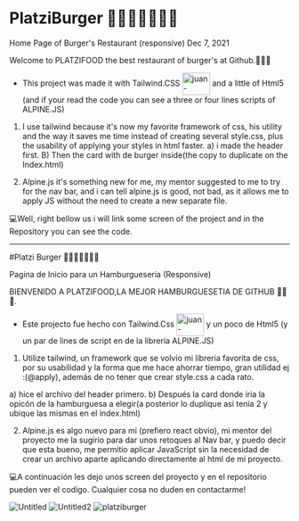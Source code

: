 # PlatziBurger 🍔🍟🍔🍟🍔🍟🍔 
Home Page of Burger's Restaurant (responsive) Dec 7, 2021 

Welcome to PLATZIFOOD the best restaurant of burger's at Github.🍔💚🍟 

- This project was made it with Tailwind.CSS <img align="center" alt="juan-tailwind" height="40" width="50" src="https://cdn.jsdelivr.net/gh/devicons/devicon/icons/tailwindcss/tailwindcss-plain.svg" /> and a little of Html5 (and if your read the code you can see a three or four lines scripts of ALPINE.JS) 

1) I use tailwind because it's now my favorite framework of css, his utility and the way it saves me time instead of creating several style.css, plus the usability of applying your styles in html faster. 
a) i made the header first.
B) Then the card with de burger inside(the copy to duplicate on the Index.html)

2) Alpine.js it's something new for me, my mentor suggested to me to try for the nav bar, and i can tell alpine.js is good, not bad, as it allows me to apply JS without the need to create a new separate file.

💻Well, right bellow us i will link some screen of the project and in the Repository you can see the code.

--------------------------------

#Platzi Burger 🍔🍟🍔🍟🍔🍟🍔

Pagina de Inicio para un Hamburgueseria (Responsive)

BIENVENIDO A PLATZIFOOD,LA MEJOR HAMBURGUESETIA DE GITHUB 🍔💚🍟.

- Este projecto fue hecho con Tailwind.Css <img align="center" alt="juan-tailwind" height="40" width="50" src="https://cdn.jsdelivr.net/gh/devicons/devicon/icons/tailwindcss/tailwindcss-plain.svg" /> y un poco de Html5 (y un par de lines de script en de la libreria ALPINE.JS)

1) Utilize tailwind, un framework que se volvio mi libreria favorita de css, por su usabilidad y la forma que me hace ahorrar tiempo, gran utilidad ej :(@apply), además de no tener que crear style.css a cada rato.

a) hice el archivo del header primero.
b) Después la card donde iria la opicón de la hamburguesa a elegir(a posterior lo duplique asi tenia 2 y ubique las mismas en el index.html)

2) Alpine.js es algo nuevo para mi (prefiero react obvio), mi mentor del proyecto me la sugirio para dar unos retoques al Nav bar, y puedo decir que esta bueno, me permitio aplicar JavaScript sin la necesidad de crear un archivo aparte aplicando directamente al html de mi proyecto.

💻A continuación les dejo unos screen del proyecto y en el repositorio pueden ver el codigo. Cualquier cosa no duden en contactarme! 


![Untitled](https://user-images.githubusercontent.com/84105167/145101792-316a496b-95fb-4937-8fef-1d297d4b79ad.png)
![Untitled2](https://user-images.githubusercontent.com/84105167/145101797-d03c63ff-c882-4f3f-a6ab-a9bcde43def2.png)
![platziburger](https://user-images.githubusercontent.com/84105167/145101798-0f8ed576-8027-47df-955a-0c6b90a01cc3.png)
